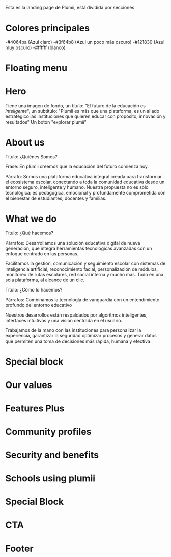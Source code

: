 Esta es la landing page de Plumii, está dividida por secciones

# Colores principales
-#4064ba (Azul claro)
-#3f64b8 (Azul un poco más oscuro)
-#121830 (Azul muy oscuro)
-#ffffff (blanco)

# Floating menu

# Hero
Tiene una imagen de fondo, un título: "El futuro de la educación es *inteligente*",
un subtítulo: "Plumii es más que una plataforma, es un aliado estratégico las instituciones
que quieren educar con propósito, innovación y resultados"
Un botón "explorar plumii"

# About us

Título: ¿Quiénes Somos?

Frase: En plumii creemos que la educación del futuro comienza hoy.

Párrafo: Somos una plataforma educativa integral creada para transformar el ecosistema escolar,
conectando a toda la comunidad educativa desde un entorno seguro, inteligente y humano. Nuestra
propuesta no es solo tecnológica: es pedagógica, emocional y profundamente comprometida con el
bienestar de estudiantes, docentes y familias.

# What we do
Título: ¿Qué hacemos?

Párrafos: Desarrollamos una solución educativa digital de nueva generación, que integra herramientas
tecnológicas avanzadas con un enfoque centrado en las personas.

Facilitamos la gestión, comunicación y seguimiento escolar con sistemas de inteligencia artificial,
reconocimiento facial, personalización de módulos, monitoreo de rutas escolares, red social interna y
mucho más. Todo en una sola plataforma, al alcance de un clic.

Título: ¿Cómo lo hacemos?

Párrafos: Combinamos la tecnología de vanguardia con un entendimiento profundo del entorno educativo

Nuestros desarrollos están respaldados por algoritmos inteligentes, interfaces intuitivas y una visión
centrada en el usuario.

Trabajamos de la mano con las instituciones para personalizar la experiencia, garantizar la seguridad
optimizar procesos y generar datos que permiten una toma de decisiones más rápida, humana y efectiva

# Special block

# Our values

# Features Plus

# Community profiles

# Security and benefits

# Schools using plumii

# Special Block

# CTA

# Footer